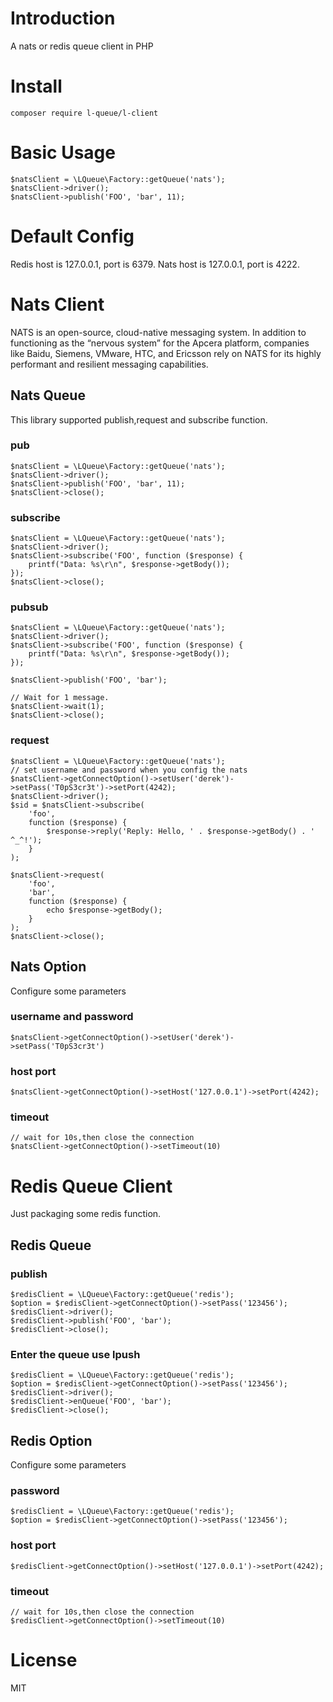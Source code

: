 # Introduction
A nats or redis queue client in PHP

# Install
```
composer require l-queue/l-client
```

# Basic Usage
```
$natsClient = \LQueue\Factory::getQueue('nats');
$natsClient->driver();
$natsClient->publish('FOO', 'bar', 11);
```

# Default Config
Redis host is 127.0.0.1, port is 6379.
Nats host is 127.0.0.1, port is 4222.

# Nats Client
NATS is an open-source, cloud-native messaging system. In addition to functioning as the “nervous system” for the Apcera platform, companies like Baidu, Siemens, VMware, HTC, and Ericsson rely on NATS for its highly performant and resilient messaging capabilities.
## Nats Queue
This library supported publish,request and subscribe function.

### pub
```
$natsClient = \LQueue\Factory::getQueue('nats');
$natsClient->driver();
$natsClient->publish('FOO', 'bar', 11);
$natsClient->close();
```

### subscribe
```
$natsClient = \LQueue\Factory::getQueue('nats');
$natsClient->driver();
$natsClient->subscribe('FOO', function ($response) {
    printf("Data: %s\r\n", $response->getBody());
});
$natsClient->close();
```

### pubsub
```
$natsClient = \LQueue\Factory::getQueue('nats');
$natsClient->driver();
$natsClient->subscribe('FOO', function ($response) {
    printf("Data: %s\r\n", $response->getBody());
});

$natsClient->publish('FOO', 'bar');

// Wait for 1 message.
$natsClient->wait(1);
$natsClient->close();
```

### request
```
$natsClient = \LQueue\Factory::getQueue('nats');
// set username and password when you config the nats
$natsClient->getConnectOption()->setUser('derek')->setPass('T0pS3cr3t')->setPort(4242);
$natsClient->driver();
$sid = $natsClient->subscribe(
    'foo',
    function ($response) {
        $response->reply('Reply: Hello, ' . $response->getBody() . ' ^_^!');
    }
);

$natsClient->request(
    'foo',
    'bar',
    function ($response) {
        echo $response->getBody();
    }
);
$natsClient->close();
```

## Nats Option
Configure some parameters

### username and password
```
$natsClient->getConnectOption()->setUser('derek')->setPass('T0pS3cr3t')
```
### host port
```
$natsClient->getConnectOption()->setHost('127.0.0.1')->setPort(4242);
```
### timeout
```
// wait for 10s,then close the connection
$natsClient->getConnectOption()->setTimeout(10)
```
# Redis Queue Client
Just packaging some redis function.
## Redis Queue

### publish
```
$redisClient = \LQueue\Factory::getQueue('redis');
$option = $redisClient->getConnectOption()->setPass('123456');
$redisClient->driver();
$redisClient->publish('FOO', 'bar');
$redisClient->close();
```

### Enter the queue use lpush
```
$redisClient = \LQueue\Factory::getQueue('redis');
$option = $redisClient->getConnectOption()->setPass('123456');
$redisClient->driver();
$redisClient->enQueue('FOO', 'bar');
$redisClient->close();
```

## Redis Option
Configure some parameters

### password
```
$redisClient = \LQueue\Factory::getQueue('redis');
$option = $redisClient->getConnectOption()->setPass('123456');
```
### host port
```
$redisClient->getConnectOption()->setHost('127.0.0.1')->setPort(4242);
```
### timeout
```
// wait for 10s,then close the connection
$redisClient->getConnectOption()->setTimeout(10)
```

# License
MIT